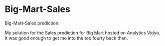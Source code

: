 # Big-Mart-Sales
Big-Mart-Sales prediction.

My solution for the Sales prediction for Big Mart hosted on Analytics Vidya.
It was good enough to get me into the top fourty back then.
